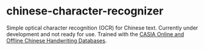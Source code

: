 # chinese-character-recognizer
Simple optical character recognition (OCR) for Chinese text. Currently under development and not ready for use.
Trained with the [CASIA Online and Offline Chinese Handwriting Databases](http://www.nlpr.ia.ac.cn/databases/handwriting/Home.html).